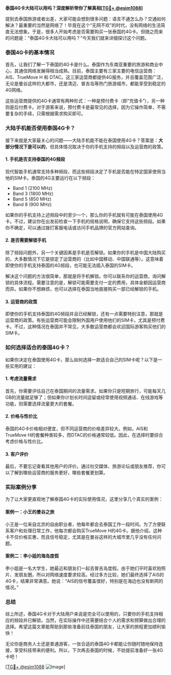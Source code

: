 **泰国4G卡大陆可以用吗？深度解析带你了解真相[[TG💪+ @esim1088](https://t.me/s/esim1088)]**

提到去泰国旅游或者出差，大家可能会想到很多问题：语言不通怎么办？交通如何解决？最重要的当然是网络了！毕竟在这个“无网不欢”的时代，没有网络的生活简直无法想象。于是，很多人开始考虑是否需要购买一张泰国的4G卡。但随之而来的问题是：“泰国4G卡大陆可以用吗？”今天我们就来详细探讨这个问题。

### 泰国4G卡的基本情况

首先，让我们了解一下泰国的4G卡是什么。泰国作为东南亚重要的旅游和商业中心，其通信网络发展得相当成熟。目前，泰国主要有三家主要的电信运营商：AIS、TrueMove H 和 DTAC。这三家运营商都提供4G服务，并且覆盖范围广泛，无论是曼谷这样的大都市，还是清迈、普吉岛等热门旅游城市，都能享受到稳定的4G网络。

这些运营商提供的4G卡通常有两种形式：一种是预付费卡（即“充值卡”），另一种则是后付费卡。对于游客来说，预付费卡是最常见的选择，因为它操作简单，不需要复杂的手续，只需根据需求购买即可。

### 大陆手机能否使用泰国4G卡？

接下来就是大家最关心的问题——大陆手机能不能在泰国使用4G卡？答案是：**大部分情况下是可以的**，但具体情况取决于你的手机支持的频段以及运营商的政策。

#### 1. 手机是否支持泰国的4G频段

现代智能手机通常支持多种频段，而这些频段决定了手机是否能在特定国家使用当地的SIM卡。泰国的4G主要运行在以下频段：

- Band 1 (2100 MHz)
- Band 3 (1800 MHz)
- Band 5 (850 MHz)
- Band 8 (900 MHz)

如果你的手机支持上述频段中的至少一个，那么你的手机就有可能在泰国使用4G卡。不过，建议你在出发前检查一下手机的规格说明，确保它支持这些频段。如果你不确定，可以通过拨打客服电话或访问手机品牌的官方网站查询。

#### 2. 是否需要解锁手机

除了频段问题外，另一个关键因素是手机是否解锁。如果你的手机是中国大陆购买的，大多数情况下它是锁定了运营商的（比如中国移动、中国联通等）。这意味着即使你的手机支持泰国的4G频段，也可能无法插入泰国的SIM卡。

解决这个问题的方法很简单，那就是将手机解锁。你可以联系你的运营商，询问解锁的具体流程。需要注意的是，解锁可能需要支付一定的费用，具体金额因运营商而异。如果你不想麻烦，也可以选择在泰国当地直接购买一部已经解锁的手机。

#### 3. 运营商的政策

即使你的手机支持泰国的4G频段并且已经解锁，还有一点需要特别注意，那就是运营商的政策。有些运营商可能会限制外国用户使用他们的SIM卡，尤其是预付费卡。不过，这种情况在泰国并不常见，大多数运营商都会欢迎国际游客购买他们的SIM卡。

### 如何选择适合的泰国4G卡？

如果你决定在泰国使用4G卡，那么如何选择一款适合自己的SIM卡呢？以下是一些实用的建议：

#### 1. 考虑流量需求

首先，你需要评估自己在泰国期间的流量需求。如果你只是短期旅行，可能每天几GB的流量就足够了；但如果你计划长时间逗留或经常使用视频通话、在线游戏等功能，则需要选择流量更大的套餐。

#### 2. 价格与性价比

泰国的4G卡价格相对便宜，但不同运营商的价格差异较大。例如，AIS和TrueMove H的套餐种类较多，而DTAC的价格通常较低。因此，在选择时要综合考虑价格与性价比。

#### 3. 客户评价

最后，不要忘记查看其他用户的评价。通过社交媒体、旅游论坛或朋友推荐，你可以了解到哪些运营商的服务更好，哪些套餐更划算。

### 实际案例分享

为了让大家更直观地了解泰国4G卡的实际使用情况，这里分享几个真实的案例：

#### 案例一：小王的曼谷之旅

小王是一位来自北京的自由职业者，他每年都会去泰国工作一段时间。为了方便联系客户和处理日常工作，他每次都会购买TrueMove H的4G卡。据他介绍，这种卡不仅价格实惠，而且信号稳定，尤其是在曼谷这样的大城市里几乎没有任何问题。

#### 案例二：李小姐的海岛度假

李小姐是一名大学生，她最近和朋友们一起去普吉岛度假。由于她们平时喜欢拍照片、发朋友圈，所以对网络速度要求较高。经过多方比较，她们最终选择了AIS的4G卡，结果非常满意。她说：“AIS的信号覆盖很好，特别是在海边也没有断网的情况。”

### 总结

综上所述，泰国4G卡对于大陆用户来说是完全可以使用的，只要你的手机支持相应的频段并已解锁。当然，在实际操作中还需要结合个人的需求和预算做出合理的选择。希望这篇文章能帮助到那些准备前往泰国的朋友，让大家的旅程更加顺利愉快！

无论你是商务人士还是普通游客，一张合适的泰国4G卡都能让你随时随地保持连接，享受科技带来的便利。所以，下次再去泰国的时候，不妨提前准备好一张4G卡吧！

[[TG💪+ @esim1088](https://t.me/s/esim1088) ![Image](https://i.postimg.cc/4NQfJmqS/Snipaste-2025-05-13-00-14-12.png)]